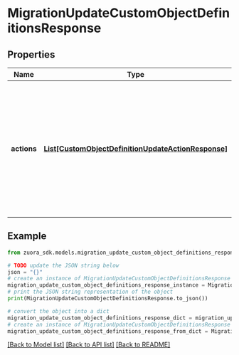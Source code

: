 # MigrationUpdateCustomObjectDefinitionsResponse


## Properties

Name | Type | Description | Notes
------------ | ------------- | ------------- | -------------
**actions** | [**List[CustomObjectDefinitionUpdateActionResponse]**](CustomObjectDefinitionUpdateActionResponse.md) | The actions of updating custom object definitions, to be performed as parts of the migration.  Currently only one action per migration is supported. | [optional] 

## Example

```python
from zuora_sdk.models.migration_update_custom_object_definitions_response import MigrationUpdateCustomObjectDefinitionsResponse

# TODO update the JSON string below
json = "{}"
# create an instance of MigrationUpdateCustomObjectDefinitionsResponse from a JSON string
migration_update_custom_object_definitions_response_instance = MigrationUpdateCustomObjectDefinitionsResponse.from_json(json)
# print the JSON string representation of the object
print(MigrationUpdateCustomObjectDefinitionsResponse.to_json())

# convert the object into a dict
migration_update_custom_object_definitions_response_dict = migration_update_custom_object_definitions_response_instance.to_dict()
# create an instance of MigrationUpdateCustomObjectDefinitionsResponse from a dict
migration_update_custom_object_definitions_response_from_dict = MigrationUpdateCustomObjectDefinitionsResponse.from_dict(migration_update_custom_object_definitions_response_dict)
```
[[Back to Model list]](../README.md#documentation-for-models) [[Back to API list]](../README.md#documentation-for-api-endpoints) [[Back to README]](../README.md)


